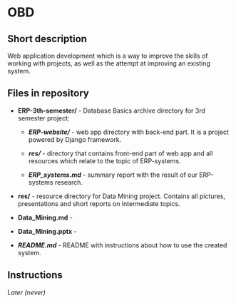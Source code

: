 # OBD

## Short description

Web application development which is a way to improve the skills of working with projects, as well as the attempt at improving an existing system.

## Files in repository

- **ERP-3th-semester/** - Database Basics archive directory for 3rd semester project:
    
    * ***ERP-website/*** - web app directory with back-end part. It is a project powered by Django framework.
    
    * ***res/*** - directory that contains front-end part of web app and all resources which relate to the topic of ERP-systems. 
    
    * ***ERP_systems.md*** - summary report with the result of our ERP-systems research.

- **res/** - resource directory for Data Mining project. Contains all pictures, presentations and short reports on intermediate topics. 

- **Data_Mining.md** -

- **Data_Mining.pptx** - 

- ***README.md*** - README with instructions about how to use the created system.

## Instructions

*Later (never)*
